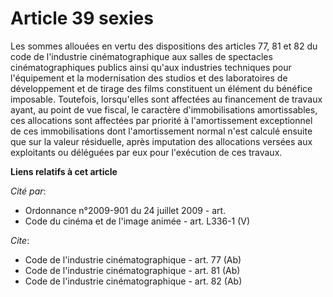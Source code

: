 # Article 39 sexies

Les sommes allouées en vertu des dispositions des articles 77, 81 et 82 du code de l'industrie cinématographique aux salles
de spectacles cinématographiques publics ainsi qu'aux industries techniques pour l'équipement et la modernisation des studios
et des laboratoires de développement et de tirage des films constituent un élément du bénéfice imposable. Toutefois,
lorsqu'elles sont affectées au financement de travaux ayant, au point de vue fiscal, le caractère d'immobilisations
amortissables, ces allocations sont affectées par priorité à l'amortissement exceptionnel de ces immobilisations dont
l'amortissement normal n'est calculé ensuite que sur la valeur résiduelle, après imputation des allocations versées aux
exploitants ou déléguées par eux pour l'exécution de ces travaux.

**Liens relatifs à cet article**

_Cité par_:

  - Ordonnance n°2009-901 du 24 juillet 2009 - art.
  - Code du cinéma et de l'image animée - art. L336-1 (V)

_Cite_:

  - Code de l'industrie cinématographique - art. 77 (Ab)
  - Code de l'industrie cinématographique - art. 81 (Ab)
  - Code de l'industrie cinématographique - art. 82 (Ab)
